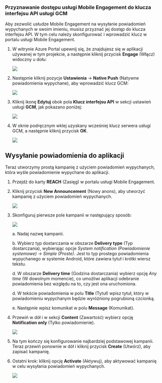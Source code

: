 ### <a name="grant-mobile-engagement-access-to-your-gcm-api-key"></a>Przyznawanie dostępu usługi Mobile Engagement do klucza interfejsu API usługi GCM

Aby zezwolić usłudze Mobile Engagement na wysyłanie powiadomień wypychanych w swoim imieniu, musisz przyznać jej dostęp do klucza interfejsu API. W tym celu należy skonfigurować i wprowadzić klucz w portalu usługi Mobile Engagement.

1. W witrynie Azure Portal upewnij się, że znajdujesz się w aplikacji używanej w tym projekcie, a następnie kliknij przycisk **Engage** (Włącz) widoczny u dołu:

    ![](./media/mobile-engagement-create-app-in-portal-new/engage-button.png)

2. Następnie kliknij pozycje **Ustawienia** -> **Native Push** (Natywne powiadomienia wypychane), aby wprowadzić klucz GCM:

    ![](./media/mobile-engagement-android-send-push/engagement-portal.png)

3. Kliknij ikonę **Edytuj** obok pola **Klucz interfejsu API** w sekcji ustawień usługi **GCM**, jak pokazano poniżej:

    ![](./media/mobile-engagement-android-send-push/native-push-settings.png)

4. W oknie podręcznym wklej uzyskany wcześniej klucz serwera usługi GCM, a następnie kliknij przycisk **OK**.

    ![](./media/mobile-engagement-android-send-push/api-key.png)

## <a id="send"></a>Wysyłanie powiadomienia do aplikacji

Teraz utworzymy prostą kampanię z użyciem powiadomień wypychanych, która wyśle powiadomienie wypychane do aplikacji.

1. Przejdź do karty **REACH** (Zasięg) w portalu usługi Mobile Engagement.

2. Kliknij przycisk **New Announcement** (Nowy anons), aby utworzyć kampanię z użyciem powiadomień wypychanych.

    ![](./media/mobile-engagement-android-send-push/new-announcement.png)
3. Skonfiguruj pierwsze pole kampanii w następujący sposób:

    ![](./media/mobile-engagement-android-send-push/campaign-first-params.png)

    a. Nadaj nazwę kampanii.

    b. Wybierz typ dostarczania w obszarze **Delivery type** (Typ dostarczania), wybierając opcje *System notification (Powiadomienie systemowe) -> Simple (Proste)*. Jest to typ prostego powiadomienia wypychanego w systemie Android, które zawiera tytuł i krótki wiersz tekstu.

    d. W obszarze **Delivery time** (Godzina dostarczania) wybierz opcję *Any time* (W dowolnym momencie), co umożliwi aplikacji odebranie powiadomienia bez względu na to, czy jest ona uruchomiona.

    d. W tekście powiadomienia w polu **Title** (Tytuł) wpisz tytuł, który w powiadomieniu wypychanym będzie wyróżniony pogrubioną czcionką.

    e. Następnie wpisz komunikat w polu **Message** (Komunikat).
4. Przewiń w dół i w sekcji **Content** (Zawartość) wybierz opcję **Notification only** (Tylko powiadomienie).

    ![](./media/mobile-engagement-android-send-push/campaign-content.png)
5. Na tym kończy się konfigurowanie najbardziej podstawowej kampanii. Teraz przewiń ponownie w dół i kliknij przycisk **Create** (Utwórz), aby zapisać kampanię.
6. Ostatni krok: kliknij opcję **Activate** (Aktywuj), aby aktywować kampanię w celu wysyłania powiadomień wypychanych.
   
    ![](./media/mobile-engagement-android-send-push/campaign-activate.png)

